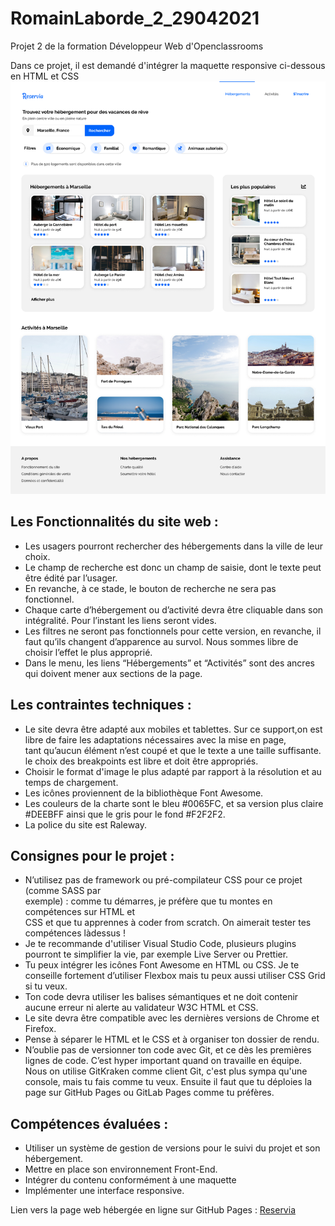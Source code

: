 # RomainLaborde_2_29042021
Projet 2 de la formation Développeur Web d'Openclassrooms

Dans ce projet, il est demandé d'intégrer la maquette responsive ci-dessous en HTML et CSS   
![](img/model.png)

## Les Fonctionnalités du site web :  

* Les usagers pourront rechercher des hébergements dans la ville de leur choix.  
* Le champ de recherche est donc un champ de saisie, dont le texte peut être édité par l’usager.  
* En revanche, à ce stade, le bouton de recherche ne sera pas fonctionnel.  
* Chaque carte d’hébergement ou d’activité devra être cliquable dans son intégralité. Pour l’instant les liens seront vides.  
* Les filtres ne seront pas fonctionnels pour cette version, en revanche, il faut qu’ils changent d’apparence au survol. Nous sommes libre de choisir l’effet le plus approprié.  
* Dans le menu, les liens “Hébergements” et “Activités” sont des ancres qui doivent mener aux sections de la page.  
  
## Les contraintes techniques :  

* Le site devra être adapté aux mobiles et tablettes. Sur ce support,on est libre de faire les adaptations nécessaires avec la mise en page,  
tant qu’aucun élément n’est coupé et que le texte a une taille suffisante. le choix des breakpoints est libre et doit être appropriés.
* Choisir le format d'image le plus adapté par rapport à la résolution et au temps de chargement.  
* Les icônes proviennent de la bibliothèque Font Awesome.  
* Les couleurs de la charte sont le bleu #0065FC, et sa version plus claire #DEEBFF ainsi que le gris pour le fond #F2F2F2.  
* La police du site est Raleway.  

## Consignes pour le projet :  

* N’utilisez pas de framework ou pré-compilateur CSS pour ce projet (comme SASS par   
exemple) : comme tu démarres, je préfère que tu montes en compétences sur HTML et  
CSS et que tu apprennes à coder from scratch. On aimerait tester tes compétences làdessus !  
* Je te recommande d'utiliser Visual Studio Code, plusieurs plugins pourront te simplifier la
vie, par exemple Live Server ou Prettier. 
* Tu peux intégrer les icônes Font Awesome en HTML ou CSS. Je te conseille fortement
d’utiliser Flexbox mais tu peux aussi utiliser CSS Grid si tu veux.  
* Ton code devra utiliser les balises sémantiques et ne doit contenir aucune erreur ni alerte
au validateur W3C HTML et CSS.  
* Le site devra être compatible avec les dernières versions de Chrome et Firefox.  
* Pense à séparer le HTML et le CSS et à organiser ton dossier de rendu.  
* N’oublie pas de versionner ton code avec Git, et ce dès les premières lignes de code. C’est
hyper important quand on travaille en équipe. Nous on utilise GitKraken comme client Git,
c'est plus sympa qu'une console, mais tu fais comme tu veux. Ensuite il faut que tu
déploies la page sur GitHub Pages ou GitLab Pages comme tu préfères.  

## Compétences évaluées :  

* Utiliser un système de gestion de versions pour le suivi du projet et son
hébergement. 
* Mettre en place son environnement Front-End. 
* Intégrer du contenu conformément à une maquette    
* Implémenter une interface responsive. 


Lien vers la page web hébergée en ligne sur GitHub Pages : [Reservia](https://romlabo.github.io/RomainLaborde_2_29042021/)

